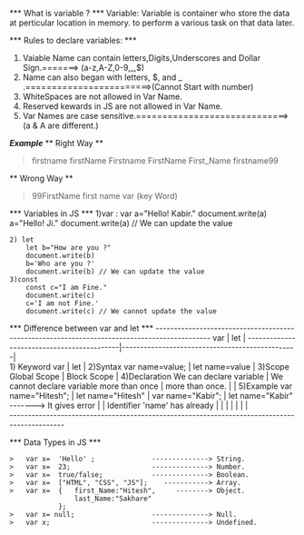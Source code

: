 *** What is variable ? ***
Variable: Variable is container who store the data at perticular location in memory.
        to perform a various task on that data later.

*** Rules to declare variables: ***
1) Vaiable Name can contain letters,Digits,Underscores and Dollar Sign.=======>   (a-z,A-Z,0-9,_,$)
2) Name can also began with letters, $, and _  .========================>(Cannot Start with number)
3) WhiteSpaces are not allowed in Var Name.
4) Reserved kewards in JS are not allowed in Var Name.
5) Var Names are case sensitive.=============================>(a & A are different.)

***Example***
** Right Way ** 

>   firstname
>   firstName
>   Firstname
>   FirstName
>   First_Name
>   firstname99

** Wrong Way **
>   99FirstName
>   first name
>   var           (key Word)

*** Variables in JS ***
    1)var : 
        var a="Hello! Kabir."
        document.write(a)
        a="Hello! Ji."
        document.write(a) // We can update the value
    
    2) let 
        let b="How are you ?"
        document.write(b)
        b='Who are you ?'
        document.write(b) // We can update the value
    3)const
        const c="I am Fine."
        document.write(c)
        c='I am not Fine.'
        document.write(c) // We cannot update the value

*** Difference between var and let ***
    ---------------------------------------------------------------------------------------------
                          var                  |                 let                            |
    -------------------------------------------|------------------------------------------------|                     
    1) Keyword            var                  |                 let                            |
    2)Syntax          var name=value;          |           let name=value                       |
    3)Scope           Global Scope             |           Block Scope                          |
    4)Declaration     We can declare variable  |      We cannot declare variable more than once |
                      more than once.          |                                                |
    5)Example        var name="Hitesh";        |      let name="Hitesh"                         |
                     var name="Kabir";         |      let name="Kabir" -------> It gives error  |
                                               |    Identifier 'name' has already               |                                       |                                                |
                                               |                                                |
                                               |                                                |    
    ---------------------------------------------------------------------------------------------

*** Data Types in JS ***

    >   var x=  'Hello' ;              --------------> String.
    >   var x=  23;                    --------------> Number.
    >   var x=  true/false;            --------------> Boolean.
    >   var x=  ["HTML", "CSS", "JS"];    -----------> Array.
    >   var x=  {   first_Name:"Hitesh",     --------> Object.
                    last_Name:"Sakhare"
                };
    >   var x= null;                   --------------> Null.
    >   var x;                         --------------> Undefined.




